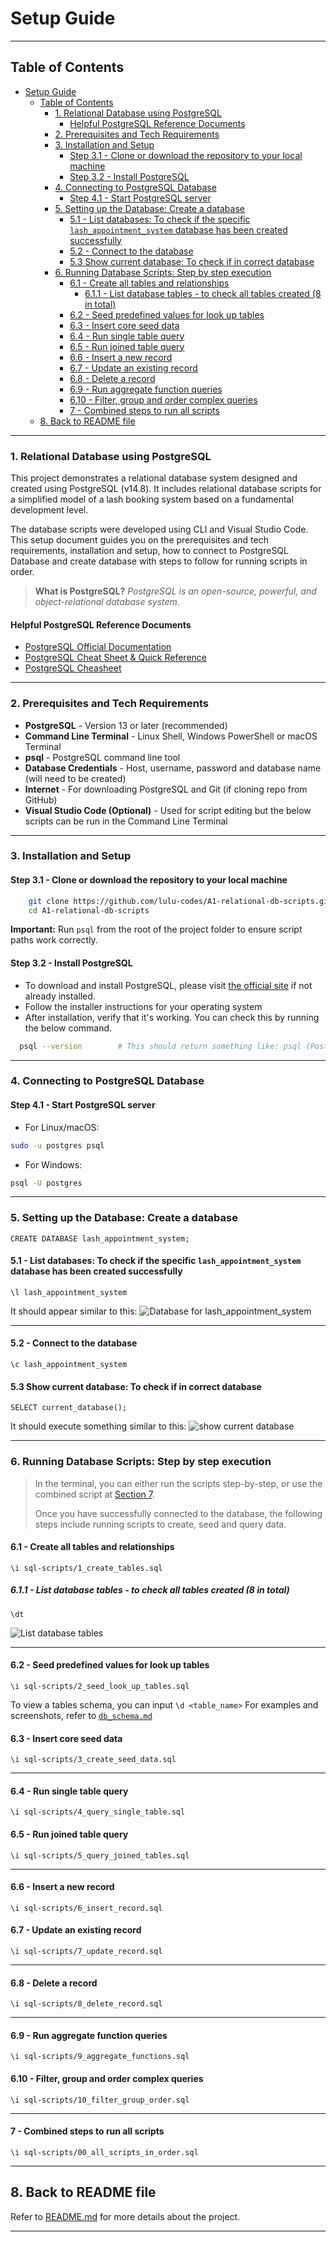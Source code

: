 <!-- setup.md -->

# Setup Guide

---

## Table of Contents

- [Setup Guide](#setup-guide)
  - [Table of Contents](#table-of-contents)
    - [1. Relational Database using PostgreSQL](#1-relational-database-using-postgresql)
      - [Helpful PostgreSQL Reference Documents](#helpful-postgresql-reference-documents)
    - [2. Prerequisites and Tech Requirements](#2-prerequisites-and-tech-requirements)
    - [3. Installation and Setup](#3-installation-and-setup)
      - [Step 3.1 - Clone or download the repository to your local machine](#step-31---clone-or-download-the-repository-to-your-local-machine)
      - [Step 3.2 - Install PostgreSQL](#step-32---install-postgresql)
    - [4. Connecting to PostgreSQL Database](#4-connecting-to-postgresql-database)
      - [Step 4.1 - Start PostgreSQL server](#step-41---start-postgresql-server)
    - [5. Setting up the Database: Create a database](#5-setting-up-the-database-create-a-database)
      - [5.1 - List databases: To check if the specific `lash_appointment_system` database has been created successfully](#51---list-databases-to-check-if-the-specific-lash_appointment_system-database-has-been-created-successfully)
      - [5.2 - Connect to the database](#52---connect-to-the-database)
      - [5.3 Show current database: To check if in correct database](#53-show-current-database-to-check-if-in-correct-database)
    - [6. Running Database Scripts: Step by step execution](#6-running-database-scripts-step-by-step-execution)
      - [6.1 - Create all tables and relationships](#61---create-all-tables-and-relationships)
        - [6.1.1 - List database tables - to check all tables created (8 in total)](#611---list-database-tables---to-check-all-tables-created-8-in-total)
      - [6.2 - Seed predefined values for look up tables](#62---seed-predefined-values-for-look-up-tables)
      - [6.3 - Insert core seed data](#63---insert-core-seed-data)
      - [6.4 - Run single table query](#64---run-single-table-query)
      - [6.5 - Run joined table query](#65---run-joined-table-query)
      - [6.6 - Insert a new record](#66---insert-a-new-record)
      - [6.7 - Update an existing record](#67---update-an-existing-record)
      - [6.8 - Delete a record](#68---delete-a-record)
      - [6.9 - Run aggregate function queries](#69---run-aggregate-function-queries)
      - [6.10 - Filter, group and order complex queries](#610---filter-group-and-order-complex-queries)
      - [7 - Combined steps to run all scripts](#7---combined-steps-to-run-all-scripts)
  - [8. Back to README file](#8-back-to-readme-file)


---

### 1. Relational Database using PostgreSQL

This project demonstrates a relational database system designed and created using PostgreSQL (v14.8).
It includes relational database scripts for a simplified model of a lash booking system based on a fundamental development level.

The database scripts were developed using CLI and Visual Studio Code. This setup document guides you on the prerequisites and tech requirements, installation and setup, how to connect to PostgreSQL Database and create database with steps to follow for running scripts in order.

> **What is PostgreSQL?**
> *PostgreSQL is an open-source, powerful, and object-relational database system.*

#### Helpful PostgreSQL Reference Documents

- [PostgreSQL Official Documentation](https://www.postgresql.org/docs/current/index.html)
- [PostgreSQL Cheat Sheet & Quick Reference](https://quickref.me/postgres.html)
- [PostgreSQL Cheasheet](https://www.tutorialspoint.com/postgresql/postgresql_cheatsheet.htm)

---

### 2. Prerequisites and Tech Requirements

- **PostgreSQL** - Version 13 or later (recommended)
- **Command Line Terminal** - Linux Shell, Windows PowerShell or macOS Terminal
- **psql** - PostgreSQL command line tool
- **Database Credentials** - Host, username, password and database name (will need to be created)
- **Internet** - For downloading PostgreSQL and Git (if cloning repo from GitHub)
- **Visual Studio Code (Optional)** - Used for script editing but the below scripts can be run in the Command Line Terminal

---

### 3. Installation and Setup

#### Step 3.1 - Clone or download the repository to your local machine

```bash
    git clone https://github.com/lulu-codes/A1-relational-db-scripts.git    # Clone Git repository
    cd A1-relational-db-scripts                                             # Navigate into directory
```

**Important:** Run `psql` from the root of the project folder to ensure script paths work correctly.

#### Step 3.2 - Install PostgreSQL

- To download and install PostgreSQL, please visit [the official site](https://www.postgresql.org/download/) if not already installed.
- Follow the installer instructions for your operating system
- After installation, verify that it's working. You can check this by running the below command.

```bash
  psql --version        # This should return something like: psql (PostgreSQL) version number
```

---

### 4. Connecting to PostgreSQL Database

#### Step 4.1 - Start PostgreSQL server

- For Linux/macOS:

```bash
sudo -u postgres psql
```

- For Windows:

```bash
psql -U postgres
```

---

### 5. Setting up the Database: Create a database

```psql
CREATE DATABASE lash_appointment_system;
```

#### 5.1 - List databases: To check if the specific `lash_appointment_system` database has been created successfully

```psql
\l lash_appointment_system
```

It should appear similar to this:
![Database for lash_appointment_system](images/list_db.png)

---

#### 5.2 - Connect to the database

```psql
\c lash_appointment_system
```

#### 5.3 Show current database: To check if in correct database

```psql
SELECT current_database();
```

It should execute something similar to this:
![show current database](images/current_db.png)

---

### 6. Running Database Scripts: Step by step execution

> In the terminal, you can either run the scripts step-by-step, or use the combined script at [Section 7](#7-combined-steps-to-run-all-scripts).
>
> Once you have successfully connected to the database, the following steps include running scripts to create, seed and query data.

#### 6.1 - Create all tables and relationships

```psql
\i sql-scripts/1_create_tables.sql
```

##### 6.1.1 - List database tables - to check all tables created (8 in total)

```psql
\dt
```

![List database tables](images/list_tables.png)

---

#### 6.2 - Seed predefined values for look up tables

```psql
\i sql-scripts/2_seed_look_up_tables.sql
```

To view a tables schema, you can input `\d <table_name>`
For examples and screenshots, refer to [`db_schema.md`](/docs/db_schema.md)

#### 6.3 - Insert core seed data

```psql
\i sql-scripts/3_create_seed_data.sql
```

---

#### 6.4 - Run single table query

```psql
\i sql-scripts/4_query_single_table.sql
```

#### 6.5 - Run joined table query

```psql
\i sql-scripts/5_query_joined_tables.sql
```

---

#### 6.6 - Insert a new record

```psql
\i sql-scripts/6_insert_record.sql
```

#### 6.7 - Update an existing record

```psql
\i sql-scripts/7_update_record.sql
```

---

#### 6.8 - Delete a record

```psql
\i sql-scripts/8_delete_record.sql
```

---

#### 6.9 - Run aggregate function queries

```psql
\i sql-scripts/9_aggregate_functions.sql
```

#### 6.10 - Filter, group and order complex queries

```psql
\i sql-scripts/10_filter_group_order.sql
```

---

#### 7 - Combined steps to run all scripts

```psql
\i sql-scripts/00_all_scripts_in_order.sql
```

---

## 8. Back to README file

Refer to [README.md](/README.md) for more details about the project.

---
